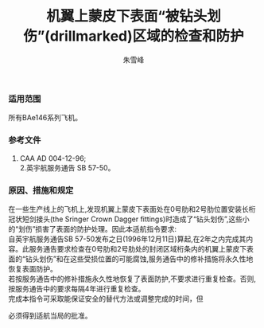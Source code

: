 ﻿---
amendno: 39-1879  
cadno: CAD1997-B146-02  
title: 机翼上蒙皮下表面“被钻头划伤”(drillmarked)区域的检查和防护  
publishdate: 1997-03-22  
effdate: 1997-03-27  
acmodels: ["B146"]  
tags: []  
engs: []  
pns: []  
mfrs: ["英宇航"]  
admins: 民航总局  
author: 朱雪峰  
---
  
### 适用范围  
所有BAe146系列飞机。  
  
<!--more-->  
### 参考文件  
  1. CAA AD 004-12-96;  
  2.英宇航服务通告 SB 57-50。  
  
### 原因、措施和规定  

  在一些生产线上的飞机上,发现机翼上蒙皮下表面处在0号肋和2号肋位置安装长桁冠状短剑接头(the Sringer Crown Dagger fittings)时造成了“钻头划伤”,这些小的“划伤”损害了表面的防护处理。因此本适航指令要求:  
  自英宇航服务通告SB 57-50发布之日(1996年12月11日)算起,在2年之内完成其内容。此服务通告要求检查在0号肋和2号肋处的封闭区域桁条内的机翼上蒙皮下表面的“钻头划伤”和在这些受损位置的可能腐蚀,服务通告中的修补措施将永久性地恢复表面防护。  
  若按服务通告中的修补措施永久性地恢复了表面防护,不要求进行重复检查。否则,按服务通告中的要求每隔4年进行重复检查。  
  完成本指令可采取能保证安全的替代方法或调整完成的时间，但  
  
必须得到适航当局的批准。  
